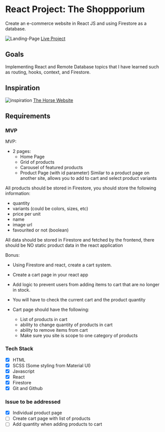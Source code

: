 # React Project: The Shoppporium

Create an e-commerce website in React JS and using Firestore as a database.

![Landing-Page](https://user-images.githubusercontent.com/100544967/164431205-bf6fe968-f697-4752-89cf-08bcd0b8a0f6.PNG)
[Live Project](https://arrums.github.io/react-the-shopporium/)

## Goals

Implementing React and Remote Database topics that I have learned such as
routing, hooks, context, and Firestore.

## Inspiration

![inspiration](https://user-images.githubusercontent.com/100544967/164431600-24f4c2af-d2ed-4480-99ca-824f796fb56e.PNG)
[The Horse Website](https://www.thehorse.com.au/)

## Requirements

### MVP

MVP:

- 2 pages:
  - Home Page
  - Grid of products
  - Carousel of featured products
  - Product Page (with id parameter) Similar to a product page on another site, allows you to add to cart and select product variants

All products should be stored in Firestore, you should store the following
information:

- quantity
- variants (could be colors, sizes, etc)
- price per unit
- name
- image url
- favourited or not (boolean)

All data should be stored in Firestore and fetched by the frontend, there should
be NO static product data in the react application

Bonus:

- Using Firestore and react, create a cart system.
- Create a cart page in your react app
- Add logic to prevent users from adding items to cart that are no longer in
  stock.
- You will have to check the current cart and the product quantity
- Cart page should have the following:

  - List of products in cart
  - ability to change quantity of products in cart
  - ability to remove items from cart
  - Make sure you site is scope to one category of products

### Tech Stack

- [x] HTML
- [x] SCSS (Some styling from Material UI)
- [x] Javascript
- [x] React
- [x] Firestore
- [x] Git and Github

### Issue to be addressed

- [x] Individual product page
- [ ] Create cart page with list of products
- [ ] Add quantity when adding products to cart
